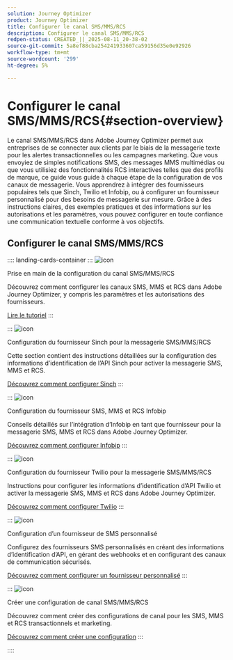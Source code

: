 ```yaml
---
solution: Journey Optimizer
product: Journey Optimizer
title: Configurer le canal SMS/MMS/RCS
description: Configurer le canal SMS/MMS/RCS
redpen-status: CREATED_||_2025-08-11_20-38-02
source-git-commit: 5a8ef88cba254241933607ca59156d35e0e92926
workflow-type: tm+mt
source-wordcount: '299'
ht-degree: 5%

---
```



# Configurer le canal SMS/MMS/RCS{#section-overview}

Le canal SMS/MMS/RCS dans Adobe Journey Optimizer permet aux entreprises de se connecter aux clients par le biais de la messagerie texte pour les alertes transactionnelles ou les campagnes marketing. Que vous envoyiez de simples notifications SMS, des messages MMS multimédias ou que vous utilisiez des fonctionnalités RCS interactives telles que des profils de marque, ce guide vous guide à chaque étape de la configuration de vos canaux de messagerie. Vous apprendrez à intégrer des fournisseurs populaires tels que Sinch, Twilio et Infobip, ou à configurer un fournisseur personnalisé pour des besoins de messagerie sur mesure. Grâce à des instructions claires, des exemples pratiques et des informations sur les autorisations et les paramètres, vous pouvez configurer en toute confiance une communication textuelle conforme à vos objectifs.

## Configurer le canal SMS/MMS/RCS

:::: landing-cards-container
:::
![icon](https://cdn.experienceleague.adobe.com/icons/circle-play.svg?lang=fr)

Prise en main de la configuration du canal SMS/MMS/RCS

Découvrez comment configurer les canaux SMS, MMS et RCS dans Adobe Journey Optimizer, y compris les paramètres et les autorisations des fournisseurs.

[Lire le tutoriel](../using/sms/sms-configuration.md)
:::

:::
![icon](https://cdn.experienceleague.adobe.com/icons/puzzle-piece.svg?lang=fr)

Configuration du fournisseur Sinch pour la messagerie SMS/MMS/RCS

Cette section contient des instructions détaillées sur la configuration des informations d’identification de l’API Sinch pour activer la messagerie SMS, MMS et RCS.

[Découvrez comment configurer Sinch](../using/sms/sms-configuration-sinch.md)
:::

:::
![icon](https://cdn.experienceleague.adobe.com/icons/puzzle-piece.svg?lang=fr)

Configuration du fournisseur SMS, MMS et RCS Infobip

Conseils détaillés sur l’intégration d’Infobip en tant que fournisseur pour la messagerie SMS, MMS et RCS dans Adobe Journey Optimizer.

[Découvrez comment configurer Infobip](../using/sms/sms-configuration-infobip.md)
:::

:::
![icon](https://cdn.experienceleague.adobe.com/icons/puzzle-piece.svg?lang=fr)

Configuration du fournisseur Twilio pour la messagerie SMS/MMS/RCS

Instructions pour configurer les informations d’identification d’API Twilio et activer la messagerie SMS, MMS et RCS dans Adobe Journey Optimizer.

[Découvrez comment configurer Twilio](../using/sms/sms-configuration-twilio.md)
:::

:::
![icon](https://cdn.experienceleague.adobe.com/icons/code-branch.svg?lang=fr)

Configuration d’un fournisseur de SMS personnalisé

Configurez des fournisseurs SMS personnalisés en créant des informations d’identification d’API, en gérant des webhooks et en configurant des canaux de communication sécurisés.

[Découvrez comment configurer un fournisseur personnalisé](../using/sms/sms-configuration-custom.md)
:::

:::
![icon](https://cdn.experienceleague.adobe.com/icons/gear.svg?lang=fr)

Créer une configuration de canal SMS/MMS/RCS

Découvrez comment créer des configurations de canal pour les SMS, MMS et RCS transactionnels et marketing.

[Découvrez comment créer une configuration](../using/sms/sms-configuration-surface.md)
:::

::::
